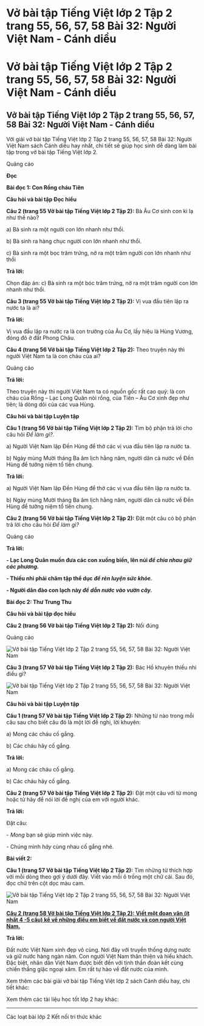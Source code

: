 # Vở bài tập Tiếng Việt lớp 2 Tập 2 trang 55, 56, 57, 58 Bài 32: Người Việt Nam - Cánh diều

# Vở bài tập Tiếng Việt lớp 2 Tập 2 trang 55, 56, 57, 58 Bài 32: Người Việt Nam - Cánh diều

## Vở bài tập Tiếng Việt lớp 2 Tập 2 trang 55, 56, 57, 58 Bài 32: Người Việt Nam - Cánh diều

Với giải vở bài tập Tiếng Việt lớp 2 Tập 2 trang 55, 56, 57, 58 Bài 32: Người Việt Nam sách Cánh diều hay nhất, chi tiết sẽ giúp học sinh dễ dàng làm bài tập trong vở bài tập Tiếng Việt lớp 2.

Quảng cáo

**Đọc**

**Bài đọc 1: Con Rồng cháu Tiên**

**Câu hỏi và bài tập Đọc hiểu**

**Câu 2 (trang 55 Vở bài tập Tiếng Việt lớp 2 Tập 2):** Bà Âu Cơ sinh con kì lạ như thế nào?

a) Bà sinh ra một người con lớn nhanh như thổi.

b) Bà sinh ra hàng chục người con lớn nhanh như thổi.

c) Bà sinh ra một bọc trăm trứng, nở ra một trăm người con lớn nhanh như thổi

**Trả lời:**

Chọn đáp án: c) Bà sinh ra một bóc trăm trứng, nở ra một trăm người con lớn nhanh như thổi.

**Câu 3 (trang 55 Vở bài tập Tiếng Việt lớp 2 Tập 2):** Vị vua đầu tiên lập ra nước ta là ai?

**Trả lời:**

Vị vua đầu lập ra nước ra là con trưởng của Âu Cơ, lấy hiệu là Hùng Vương, đóng đô ở đất Phong Châu.

**Câu 4 (trang 56 Vở bài tập Tiếng Việt lớp 2 Tập 2):** Theo truyện này thì người Việt Nam ta là con cháu của ai?

Quảng cáo

**Trả lời:**

Theo truyện này thì người Việt Nam ta có nguồn gốc rất cao quý: là con cháu của Rồng – Lạc Long Quân nòi rồng, của Tiên – Âu Cơ xinh đẹp như tiên; là dòng dõi của các vua Hùng.

**Câu hỏi và bài tập Luyện tập**

**Câu 1 (trang 56 Vở bài tập Tiếng Việt lớp 2 Tập 2):** Tìm bộ phận trả lời cho câu hỏi _Để làm gì?_.

a) Người Việt Nam lập Đền Hùng để thờ các vị vua đầu tiên lập ra nước ta.

b) Ngày mùng Mười tháng Ba âm lịch hằng năm, người dân cả nước về Đền Hùng để tưởng niệm tổ tiên chung. 

**Trả lời:**

a) Người Việt Nam lập Đền Hùng để thờ các vị vua đầu tiên lập ra nước ta.

b) Ngày mùng Mười tháng Ba âm lịch hằng năm, người dân cả nước về Đền Hùng để tưởng niệm tổ tiên chung.

**Câu 2 (trang 56 Vở bài tập Tiếng Việt lớp 2 Tập 2):** Đặt một câu có bộ phận trả lời cho câu hỏi _Để làm gì?_

Quảng cáo

**Trả lời:**

**\- Lạc Long Quân muốn đưa các con xuống biến, lên núi _để chia nhau giữ các phương._**

**\- Thiếu nhi phải chăm tập thể dục _để rèn luyện sức khỏe._**

**\- Người dân đào con lạch này _để dẫn nước vào vườn cây._**

**Bài đọc 2: Thư Trung Thu**

**Câu hỏi và bài tập đọc hiểu**

**Câu 2 (trang 56 Vở bài tập Tiếng Việt lớp 2 Tập 2):** Nối đúng

Quảng cáo

![Vở bài tập Tiếng Việt lớp 2 Tập 2 trang 55, 56, 57, 58 Bài 32: Người Việt Nam](https://vietjack.com/vbt-tieng-viet-2-cd/images/bai-32-nguoi-viet-nam.png)

**Câu 3 (trang 57 Vở bài tập Tiếng Việt lớp 2 Tập 2):** Bác Hồ khuyên thiếu nhi điều gì?

![Vở bài tập Tiếng Việt lớp 2 Tập 2 trang 55, 56, 57, 58 Bài 32: Người Việt Nam](https://vietjack.com/vbt-tieng-viet-2-cd/images/bai-32-nguoi-viet-nam-1.png)

**Câu hỏi và bài tập Luyện tập**

**Câu 1 (trang 57 Vở bài tập Tiếng Việt lớp 2 Tập 2):** Những từ nào trong mỗi câu sau cho biết câu đó là một lời đề nghị, lời khuyên:

a) Mong các cháu cố gắng.

b) Các cháu hãy cố gắng. 

**Trả lời:**

a) Mong các cháu cố gắng.

b) Các cháu hãy cố gắng. 

**Câu 2 (trang 57 Vở bài tập Tiếng Việt lớp 2 Tập 2):** Đặt một câu với từ mong hoặc từ hãy để nói lời đề nghị của em với người khác.

**Trả lời:**

Đặt câu:

\- _Mong_ bạn sẽ giúp mình việc này.

\- Chúng mình _hãy_ cùng nhau cố gắng nhé.

**Bài viết 2:**

**Câu 1 (trang 57 Vở bài tập Tiếng Việt lớp 2 Tập 2):** Tìm những từ thích hợp với mỗi dòng theo gợi ý dưới đây. Viết vào mỗi ô trống một chữ cái. Sau đó, đọc chữ trên cột dọc màu cam.

![Vở bài tập Tiếng Việt lớp 2 Tập 2 trang 55, 56, 57, 58 Bài 32: Người Việt Nam](https://vietjack.com/vbt-tieng-viet-2-cd/images/bai-32-nguoi-viet-nam-2.png)

[**Câu 2 (trang 58 Vở bài tập Tiếng Việt lớp 2 Tập 2):** **Viết một đoạn văn (ít nhất 4 -5 câu) kể về những điều em biết về đất nước và con người Việt Nam.**](https://vietjack.com/vbt-tieng-viet-2-cd/viet-mot-doan-van-it-nhat-4-5-cau-ke-ve-nhung-dieu-em-biet-ve-dat-nuoc-vm.jsp)

**Trả lời:**

Đất nước Việt Nam xinh đẹp vô cùng. Nơi đây với truyền thống dựng nước và giữ nước hàng ngàn năm. Con người Việt Nam thân thiện và hiếu khách. Đặc biệt, nhân dân Việt Nam được biết đến với tinh thần đoàn kết cùng chiến thắng giặc ngoại xâm. Em rất tự hào về đất nước của mình.

Xem thêm các bài giải vở bài tập Tiếng Việt lớp 2 sách Cánh diều hay, chi tiết khác:

Xem thêm các tài liệu học tốt lớp 2 hay khác:

* * *

Các loạt bài lớp 2 Kết nối tri thức khác
